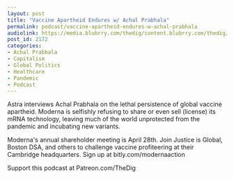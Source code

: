 ```yaml
---
layout: post
title: "Vaccine Apartheid Endures w/ Achal Prabhala"
permalink: podcast/vaccine-apartheid-endures-w-achal-prabhala
audiolink: https://media.blubrry.com/thedig/content.blubrry.com/thedig/The_Dig-EP_350-Prabhala.mp3
post_id: 2172
categories: 
- Achal Prabhala
- Capitalism
- Global Politics
- Healthcare
- Pandemic
- Podcast
---
```


Astra interviews Achal Prabhala on the lethal persistence of global vaccine apartheid. Moderna is selfishly refusing to share or even sell (license) its mRNA technology, leaving much of the world unprotected from the pandemic and incubating new variants.

Moderna's annual shareholder meeting is April 28th. Join Justice is Global, Boston DSA, and others to challenge vaccine profiteering at their Cambridge headquarters. Sign up at bitly.com/modernaaction

Support this podcast at Patreon.com/TheDig
